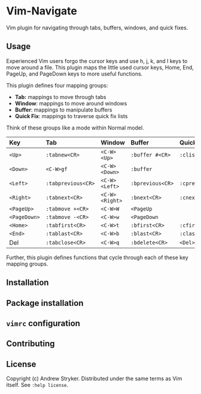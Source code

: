 # Vim-Navigate

Vim plugin for navigating through tabs, buffers, windows, and quick fixes.

## Usage

Experienced Vim users forgo the cursor keys and use <key>h</key>, <key>j</key>,
<key>k</key>, and <key>l</key> keys to move around a file. This plugin maps the
little used cursor keys, <key>Home</key>, <key>End</key>, <key>PageUp</key>,
and <key>PageDown</key> keys to more useful functions.

This plugin defines four mapping groups: 

- **Tab:** mappings to move through tabs
- **Window**: mappings to move around windows
- **Buffer**: mappings to manipulate buffers
- **Quick Fix**: mappings to traverse quick fix lists

Think of these groups like a mode within Normal model. 

| Key          | Tab                | Window         | Buffer           | Quick Fix        |
|:-------------|:-------------------|:---------------|:-----------------|:-----------------|
| `<Up>`       | `:tabnew<CR>`      | `<C-W><Up>`    | `:buffer #<CR>`  |  `:clist<CR>`    |
| `<Down>`     | `<C-W>gf`          | `<C-W><Down>`  | `:buffer`        |  <Down>          |
| `<Left>`     | `:tabprevious<CR>` | `<C-W><Left>`  | `:bprevious<CR>` | `:cprevious<CR>` |
| `<Right>`    | `:tabnext<CR>`     | `<C-W><Right>` | `:bnext<CR>`     | `:cnext<CR>`     |
| `<PageUp>`   | `:tabmove +<CR>`   | `<C-W>W`       | `<PageUp`        | <PageUp>         |
| `<PageDown>` | `:tabmove -<CR>`   | `<C-W>w`       | `<PageDown`      | <PageDown>       |
| `<Home>`     | `:tabfirst<CR>`    | `<C-W>t`       | `:bfirst<CR>`    | `:cfirst<CR>`    |
| `<End>`      | `:tablast<CR>`     | `<C-W>b`       | `:blast<CR>`     | `:clast<CR>`     |
| <key>Del</key>      | `:tabclose<CR>`    | `<C-W>q`       | `:bdelete<CR>`   | `<Del>`          |


Further, this plugin defines functions that cycle through each of these key
mapping groups.

## Installation

## Package installation

## `vimrc` configuration


## Contributing

## License

Copyright (c) Andrew Stryker. Distributed under the same terms as Vim itself.
See `:help license`.
